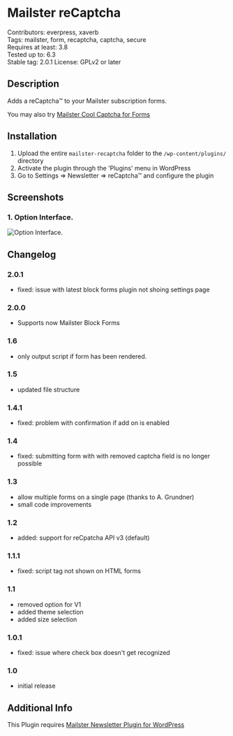 # Mailster reCaptcha

Contributors: everpress, xaverb  
Tags: mailster, form, recaptcha, captcha, secure  
Requires at least: 3.8  
Tested up to: 6.3  
Stable tag: 2.0.1
License: GPLv2 or later

## Description

Adds a reCaptcha™ to your Mailster subscription forms.

You may also try [Mailster Cool Captcha for Forms](https://wordpress.org/plugins/mailster-cool-captcha/)

## Installation

1. Upload the entire `mailster-recaptcha` folder to the `/wp-content/plugins/` directory
2. Activate the plugin through the 'Plugins' menu in WordPress
3. Go to Settings => Newsletter => reCaptcha™ and configure the plugin

## Screenshots

### 1. Option Interface.

![Option Interface.](https://ps.w.org/mailster-recaptcha/assets/screenshot-1.png)

## Changelog

### 2.0.1

- fixed: issue with latest block forms plugin not shoing settings page

### 2.0.0

- Supports now Mailster Block Forms

### 1.6

- only output script if form has been rendered.

### 1.5

- updated file structure

### 1.4.1

- fixed: problem with confirmation if add on is enabled

### 1.4

- fixed: submitting form with with removed captcha field is no longer possible

### 1.3

- allow multiple forms on a single page (thanks to A. Grundner)
- small code improvements

### 1.2

- added: support for reCpatcha API v3 (default)

### 1.1.1

- fixed: script tag not shown on HTML forms

### 1.1

- removed option for V1
- added theme selection
- added size selection

### 1.0.1

- fixed: issue where check box doesn't get recognized

### 1.0

- initial release

## Additional Info

This Plugin requires [Mailster Newsletter Plugin for WordPress](https://mailster.co/?utm_campaign=wporg&utm_source=wordpress.org&utm_medium=readme&utm_term=reCaptcha)
